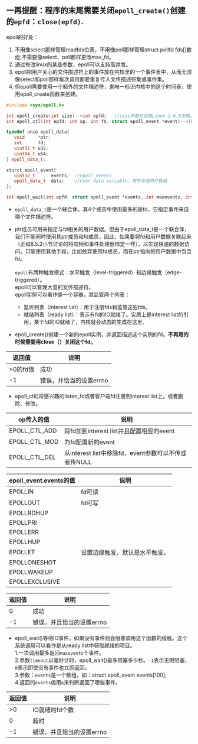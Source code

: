 ## 一再提醒：程序的末尾需要关闭`epoll_create()`创建的`epfd`：`close(epfd)`.
epoll的好处：
1. 不用像select那样管理readfds位表，不用像poll那样管理struct pollfd fds[]数组;不需要像select、poll那样更改max_fd。  
2. 通过修改linux的某些参数，epoll可以支持高并发。  
3. epoll把用户关心的文件描述符上的事件放在内核里的一个事件表中，从而无须像select和poll那样每次调用都要重复传入文件描述符集或事件集。
4. 但epoll需要使用一个额外的文件描述符，来唯一标识内核中的这个时间表，使用epoll_create函数来创建。

```cpp
#include <sys/epoll.h>

int epoll_create(int size)-->int epfd;   //size参数已经被Linux 2.6.8忽略，只需要传一个>0的值就可以。
int epoll_ctl(int epfd, int op, int fd, struct epoll_event *event)-->(0,-1);//用来操作epoll的内核事件表

typedef unio epoll_data{
   void     *ptr;
   int      fd;
   uint32_t u32;
   uint64_t u64;
} epoll_data_t;

sturct epoll_event{
   uint32_t      events;  //Epoll events
   epoll_data_t  data;    //User data variable，用于存储用户数据
};

int epoll_wait(int epfd, struct epoll_event *events, int maxevents, int timeout)

```
* `epoll_data_t`是一个联合体，其4个成员中使用最多的是fd，它指定事件来自哪个文件描述符。  
* ptr成员可用来指定与fd相关的用户数据。但由于epoll_data_t是一个联合体，我们不能同时使用其ptr成员和fd成员，因此，如果要将fd和用户数据关联起来（正如8.5.2小节讨论的将句柄和事件处理器绑定一样），以实现快速的数据访问，只能使用其他手段，比如放弃使用fd成员，而在ptr指向的用户数据中包含fd。  
&emsp;  
`epoll`有两种触发模式：水平触发（level-triggered）和边缘触发（edge-triggered）。  
epoll可以管理大量的文件描述符。  
epoll实例可以看作是一个容器，其监管两个列表：
  * 监听列表（interest list）：用于注册fds和监管这些fds。
  * 就绪列表（ready list）：表示有fd的IO就绪了。实质上是interest list的引用，某个fd的IO就绪了，内核就会动态的生成在这里。  

* epoll_create()创建一个新的epoll实例，并返回描述这个实例的fd。**不再用的时候需要用close（）关闭这个fd。**     

|返回值|说明|
|-----|---|
|>0的fd值|成功|
|-1|错误，并恰当的设置errno|


* epoll_ctl()将感兴趣的listen_fd或者客户端fd注册到interest list上，或者删除、修改。      

|op传入的值|说明|
|-------|----|
|EPOLL_CTL_ADD|将fd加到interest list并且配置相应的event|
|EPOLL_CTL_MOD|为fd配置新的event|
|EPOLL_CTL_DEL|从interest list中移除fd，event参数可以不传或者传NULL|

|epoll_event.events的值|说明|
|-------|-----|
|EPOLLIN|fd可读|
|EPOLLOUT|fd可写|
|EPOLLRDHUP||
|EPOLLPRI||
|EPOLLERR||
|EPOLLHUP||
|EPOLLET|设置边缘触发，默认是水平触发。|
|EPOLLONESHOT||
|EPOLLWAKEUP||
|EPOLLEXCLUSIVE||

|返回值|说明|
|------|----|
|0     |成功|
|-1    |错误，并且恰当的设置errno|


* epoll_wait()等待IO事件，如果没有事件则会阻塞调用这个函数的线程。这个系统调用可以看作是从ready list中获取就绪的项目。  
1.一次调用最多返回`maxevents`个事件。  
2.参数`timeout`以毫秒计时，epoll_wait()最多阻塞多少秒。`-1`表示无限阻塞，`0`表示即使没有事件也立即返回。  
3.参数：`events`是一个数组。如：struct epoll_event events[100];  
4.返回的`events`值用`&`来判断返回了哪些事件。

|返回值|说明|
|------|---|
|>0|IO就绪的fd个数|
|0|超时|
|-1|错误，并且恰当的设置errno|
